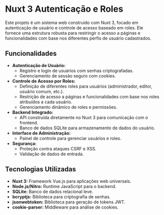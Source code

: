 # Nuxt 3 Autenticação e Roles

Este projeto é um sistema web construído com Nuxt 3, focado em autenticação de usuário e controle de acesso baseado em roles. Ele fornece uma estrutura robusta para restringir o acesso a páginas e funcionalidades com base nos diferentes perfis de usuário cadastrados.

## Funcionalidades

* **Autenticação de Usuário:**
    * Registro e login de usuários com senhas criptografadas.
    * Gerenciamento de sessão seguro com cookies.
* **Controle de Acesso por Roles:**
    * Definição de diferentes roles para usuários (administrador, editor, usuário comum, etc.).
    * Restrição de acesso a páginas e funcionalidades com base nos roles atribuídos a cada usuário.
    * Gerenciamento dinâmico de roles e permissões.
* **Backend Integrado:**
    * API construída diretamente no Nuxt 3 para comunicação com o frontend.
    * Banco de dados SQLite para armazenamento de dados do usuário.
* **Interface de Administração:**
    * Painel de controle para gerenciar usuários e roles.
* **Segurança:**
    * Proteção contra ataques CSRF e XSS.
    * Validação de dados de entrada.

## Tecnologias Utilizadas

* **Nuxt 3:** Framework Vue.js para aplicações web universais.
* **Node.js/Nitro:** Runtime JavaScript para o backend.
* **SQLite:** Banco de dados relacional leve.
* **bcryptjs:** Biblioteca para criptografia de senhas.
* **jsonwebtoken:** Biblioteca para geração de tokens JWT.
* **cookie-parser:** Middleware para análise de cookies.